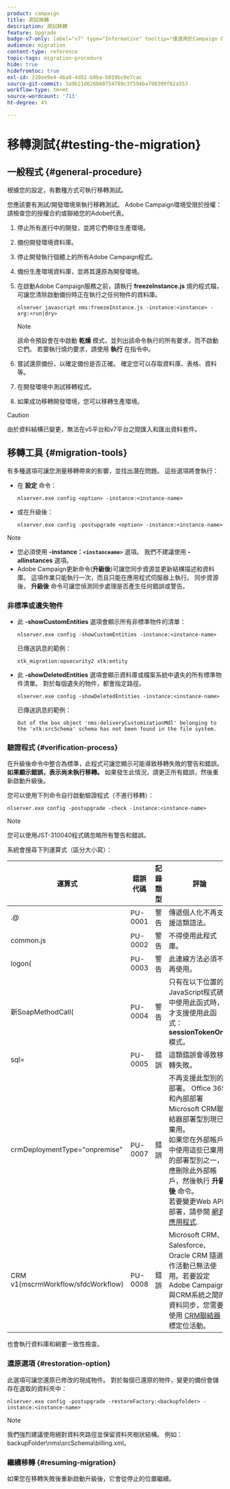 ```yaml
---
product: campaign
title: 測試移轉
description: 測試移轉
feature: Upgrade
badge-v7-only: label="v7" type="Informative" tooltip="僅適用於Campaign Classic v7"
audience: migration
content-type: reference
topic-tags: migration-procedure
hide: true
hidefromtoc: true
exl-id: 228ee9e4-46a0-4d82-b8ba-b019bc0e7cac
source-git-commit: 3a9b21d626b60754789c3f594ba798309f62a553
workflow-type: tm+mt
source-wordcount: '713'
ht-degree: 4%

---
```


# 移轉測試{#testing-the-migration}



## 一般程式 {#general-procedure}

根據您的設定，有數種方式可執行移轉測試。

您應該要有測試/開發環境來執行移轉測試。 Adobe Campaign環境受限於授權：請檢查您的授權合約或聯絡您的Adobe代表。

1. 停止所有進行中的開發，並將它們帶往生產環境。
1. 備份開發環境資料庫。
1. 停止開發執行個體上的所有Adobe Campaign程式。
1. 備份生產環境資料庫，並將其還原為開發環境。
1. 在啟動Adobe Campaign服務之前，請執行 **freezeInstance.js** 燒灼程式檔，可讓您清除啟動備份時正在執行之任何物件的資料庫。

   ```
   nlserver javascript nms:freezeInstance.js -instance:<instance> -arg:<run|dry>
   ```

   >[!NOTE]
   >
   >該命令預設會在中啟動 **乾燥** 模式，並列出該命令執行的所有要求，而不啟動它們。 若要執行燒灼要求，請使用 **執行** 在指令中。

1. 嘗試還原備份，以確定備份是否正確。 確定您可以存取資料庫、表格、資料等。
1. 在開發環境中測試移轉程式。
1. 如果成功移轉開發環境，您可以移轉生產環境。

>[!CAUTION]
>
>由於資料結構已變更，無法在v5平台和v7平台之間匯入和匯出資料套件。


## 移轉工具 {#migration-tools}

有多種選項可讓您測量移轉帶來的影響，並找出潛在問題。 這些選項將會執行：

* 在 **設定** 命令：

  ```
  nlserver.exe config <option> -instance:<instance-name>
  ```

* 或在升級後：

  ```
  nlserver.exe config -postupgrade <option> -instance:<instance-name>
  ```

>[!NOTE]
>
>* 您必須使用 **-instance：`<instanceame>`** 選項。 我們不建議使用 **-allinstances** 選項。
>* Adobe Campaign更新命令(**升級後**)可讓您同步資源並更新結構描述和資料庫。 這項作業只能執行一次，而且只能在應用程式伺服器上執行。 同步資源後， **升級後** 命令可讓您偵測同步處理是否產生任何錯誤或警告。

### 非標準或遺失物件

* 此 **-showCustomEntities** 選項會顯示所有非標準物件的清單：

  ```
  nlserver.exe config -showCustomEntities -instance:<instance-name>
  ```

  已傳送訊息的範例：

  ```
  xtk_migration:opsecurity2 xtk:entity
  ```

* 此 **-showDeletedEntities** 選項會顯示資料庫或檔案系統中遺失的所有標準物件清單。 對於每個遺失的物件，都會指定路徑。

  ```
  nlserver.exe config -showDeletedEntities -instance:<instance-name>
  ```

  已傳送訊息的範例：

  ```
  Out of the box object 'nms:deliveryCustomizationMdl' belonging to the 'xtk:srcSchema' schema has not been found in the file system.
  ```

### 驗證程式 {#verification-process}

在升級後命令中整合為標準，此程式可讓您顯示可能導致移轉失敗的警告和錯誤。 **如果顯示錯誤，表示尚未執行移轉。** 如果發生此情況，請更正所有錯誤，然後重新啟動升級後。

您可以使用下列命令自行啟動驗證程式（不進行移轉）：

```
nlserver.exe config -postupgrade -check -instance:<instance-name>
```

>[!NOTE]
>
>您可以使用JST-310040程式碼忽略所有警告和錯誤。

系統會搜尋下列運算式（區分大小寫）：

<table> 
 <thead> 
  <tr> 
   <th> 運算式<br /> </th> 
   <th> 錯誤代碼<br /> </th> 
   <th> 記錄類型<br /> </th> 
   <th> 評論<br /> </th> 
  </tr> 
 </thead> 
 <tbody> 
  <tr> 
   <td> .@<br /> </td> 
   <td> PU-0001<br /> </td> 
   <td> 警告<br /> </td> 
   <td> 傳遞個人化不再支援這類語法。 <br /> </td> 
  </tr> 
  <tr> 
   <td> common.js<br /> </td> 
   <td> PU-0002<br /> </td> 
   <td> 警告<br /> </td> 
   <td> 不得使用此程式庫。<br /> </td> 
  </tr> 
  <tr> 
   <td> logon(<br /> </td> 
   <td> PU-0003<br /> </td> 
   <td> 警告<br /> </td> 
   <td> 此連線方法必須不再使用。<br /> </td> 
  </tr> 
  <tr> 
   <td> 新SoapMethodCall(<br /> </td> 
   <td> PU-0004<br /> </td> 
   <td> 警告<br /> </td> 
   <td> 只有在以下位置的JavaScript程式碼中使用此函式時，才支援使用此函式： <strong>sessionTokenOnly</strong> 模式。<br /> </td> 
  </tr> 
  <tr> 
   <td> sql=<br /> </td> 
   <td> PU-0005<br /> </td> 
   <td> 錯誤<br /> </td> 
   <td> 這類錯誤會導致移轉失敗。<br /> </td> 
  </tr> 
  <tr> 
   <td> crmDeploymentType="onpremise"<br /> </td> 
   <td> PU-0007<br /> </td> 
   <td> 錯誤<br /> </td> 
   <td> 不再支援此型別的部署。 Office 365和內部部署Microsoft CRM聯結器部署型別現已棄用。 
   </br>如果您在外部帳戶中使用這些已棄用的部署型別之一，應刪除此外部帳戶，然後執行 <b>升級後</b> 命令。 
   </br>若要變更Web API部署，請參閱 <a href="../../platform/using/crm-ms-dynamics.md#configure-acc-for-microsoft" target="_blank">網頁應用程式</a>.<br /> </td>
  </tr> 
  <tr> 
   <td> CRM v1(mscrmWorkflow/sfdcWorkflow)<br /> </td> 
   <td> PU-0008<br /> </td> 
   <td> 錯誤<br /> </td> 
   <td> Microsoft CRM、Salesforce、Oracle CRM 隨選動作活動已無法使用。若要設定Adobe Campaign與CRM系統之間的資料同步，您需要使用 <a href="../../workflow/using/crm-connector.md" target="_blank">CRM聯結器</a> 目標定位活動。<br /> </td>
  </tr> 
 </tbody> 
</table>

也會執行資料庫和綱要一致性檢查。

### 還原選項 {#restoration-option}

此選項可讓您還原已修改的現成物件。 對於每個已還原的物件，變更的備份會儲存在選取的資料夾中：

```
nlserver.exe config -postupgrade -restoreFactory:<backupfolder> -instance:<instance-name>
```

>[!NOTE]
>
>我們強烈建議使用絕對資料夾路徑並保留資料夾樹狀結構。 例如： backupFolder\nms\srcSchema\billing.xml。

### 繼續移轉 {#resuming-migration}

如果您在移轉失敗後重新啟動升級後，它會從停止的位置繼續。
